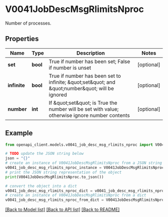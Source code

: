 # V0041JobDescMsgRlimitsNproc

Number of processes.

## Properties

Name | Type | Description | Notes
------------ | ------------- | ------------- | -------------
**set** | **bool** | True if number has been set; False if number is unset | [optional] 
**infinite** | **bool** | True if number has been set to infinite; \&quot;set\&quot; and \&quot;number\&quot; will be ignored | [optional] 
**number** | **int** | If \&quot;set\&quot; is True the number will be set with value; otherwise ignore number contents | [optional] 

## Example

```python
from openapi_client.models.v0041_job_desc_msg_rlimits_nproc import V0041JobDescMsgRlimitsNproc

# TODO update the JSON string below
json = "{}"
# create an instance of V0041JobDescMsgRlimitsNproc from a JSON string
v0041_job_desc_msg_rlimits_nproc_instance = V0041JobDescMsgRlimitsNproc.from_json(json)
# print the JSON string representation of the object
print(V0041JobDescMsgRlimitsNproc.to_json())

# convert the object into a dict
v0041_job_desc_msg_rlimits_nproc_dict = v0041_job_desc_msg_rlimits_nproc_instance.to_dict()
# create an instance of V0041JobDescMsgRlimitsNproc from a dict
v0041_job_desc_msg_rlimits_nproc_from_dict = V0041JobDescMsgRlimitsNproc.from_dict(v0041_job_desc_msg_rlimits_nproc_dict)
```
[[Back to Model list]](../README.md#documentation-for-models) [[Back to API list]](../README.md#documentation-for-api-endpoints) [[Back to README]](../README.md)


